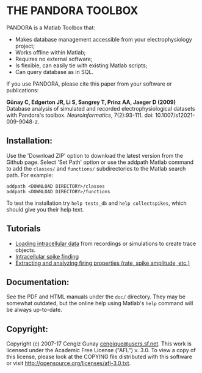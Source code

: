 <meta charset="UTF-8">

THE PANDORA TOOLBOX
====================

PANDORA is a Matlab Toolbox that: 

- Makes database management accessible from your electrophysiology project; 
- Works offline within Matlab; 
- Requires no external software; 
- Is flexible, can easily tie with existing Matlab scripts; 
- Can query database as in SQL. 

If you use PANDORA, please cite this paper from your software or publications:

**Günay C, Edgerton JR, Li S, Sangrey T, Prinz AA, Jaeger D (2009)** Database analysis of simulated and recorded electrophysiological datasets with Pandora's toolbox. *Neuroinformatics*, 7(2):93-111. doi: 10.1007/s12021-009-9048-z.

Installation:
--------------------

Use the 'Download ZIP' option to download the latest version from the
Github page. Select 'Set Path' option or use the addpath Matlab
command to add the `classes/` and `functions/` subdirectories to the
Matlab search path. For example:

    addpath <DOWNLOAD DIRECTORY>/classes
    addpath <DOWNLOAD DIRECTORY>/functions
    
To test the installation try `help tests_db` and `help collectspikes`,
which should give you their help text.

Tutorials
--------------------

* [Loading intracellular data](doc/tutorials/incf/load-trace.markdown)
  from recordings or simulations to create trace objects.
* [Intracellular spike finding](doc/tutorials/incf/finding-spikes-incf.markdown)
* [Extracting and analyzing firing properties (rate, spike amplitude, etc.)](doc/tutorials/incf/extracting-spike-info.markdown)

Documentation:
--------------------

See the PDF and HTML manuals under the `doc/` directory. They may be
somewhat outdated, but the online help using Matlab's `help` command
will be always up-to-date.

Copyright:
--------------------

Copyright (c) 2007-17 Cengiz Gunay <cengique@users.sf.net>.
This work is licensed under the Academic Free License ("AFL")
v. 3.0. To view a copy of this license, please look at the COPYING
file distributed with this software or visit
http://opensource.org/licenses/afl-3.0.txt.


